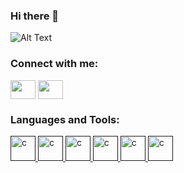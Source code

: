### Hi there 👋

<!--
**ZawMinKhantOrLeon/ZawMinKhantOrLeon** is a ✨ _special_ ✨ repository because its `README.md` (this file) appears on your GitHub profile.

Here are some ideas to get you started:

- 🔭 I’m currently working on ...
- 🌱 I’m currently learning ...
- 👯 I’m looking to collaborate on ...
- 🤔 I’m looking for help with ...
- 💬 Ask me about ...
- 📫 How to reach me: ...
- 😄 Pronouns: ...
- ⚡ Fun fact: ...
-->

![Alt Text](https://media.tenor.com/YjZhgdi1q1AAAAAC/panic-anime.gif)



  <h3 align="left">Connect with me:</h3>
<p align="left">
<a href="your link" target="blank"><img align="center" src="https://cdn.jsdelivr.net/npm/simple-icons@3.0.1/icons/linkedin.svg" alt="" height="30" width="40" /></a>
<a href="your link" target="blank"><img align="center" src="https://cdn.jsdelivr.net/npm/simple-icons@3.0.1/icons/facebook.svg" alt="" height="30" width="40" /></a>
</p>

  <h3 align="left">Languages and Tools:</h3>
<p align="left"> 
  <a href="" target="_blank"> <img src="https://worldvectorlogo.com/logo/java-4.svg" alt="c" width="40" height="40"/>
  <a href="" target="_blank"> <img src="https://worldvectorlogo.com/logo/spring-3" alt="c" width="40" height="40"/>
  <a href="" target="_blank"> <img src="https://www.php.net/images/logos/new-php-logo.svg" alt="c" width="40" height="40"/>
  <a href="" target="_blank"> <img src="https://worldvectorlogo.com/logo/laravel-2" alt="c" width="40" height="40"/>
   <a href="" target="_blank"> <img src="https://worldvectorlogo.com/logo/javascript-1" alt="c" width="40" height="40"/>
    <a href="" target="_blank"> <img src="https://worldvectorlogo.com/logo/react-2" alt="c" width="40" height="40"/>
  
 
</p>
